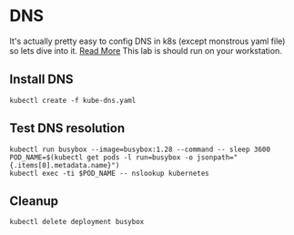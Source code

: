 # DNS
It's actually pretty easy to config DNS in k8s (except monstrous yaml file) so lets dive into it.
[Read More](https://kubernetes.io/docs/concepts/services-networking/dns-pod-service/)
This lab is should run on your workstation.

## Install DNS
```
kubectl create -f kube-dns.yaml
```

## Test DNS resolution
```
kubectl run busybox --image=busybox:1.28 --command -- sleep 3600
POD_NAME=$(kubectl get pods -l run=busybox -o jsonpath="{.items[0].metadata.name}")
kubectl exec -ti $POD_NAME -- nslookup kubernetes
```

## Cleanup
```
kubectl delete deployment busybox
```

